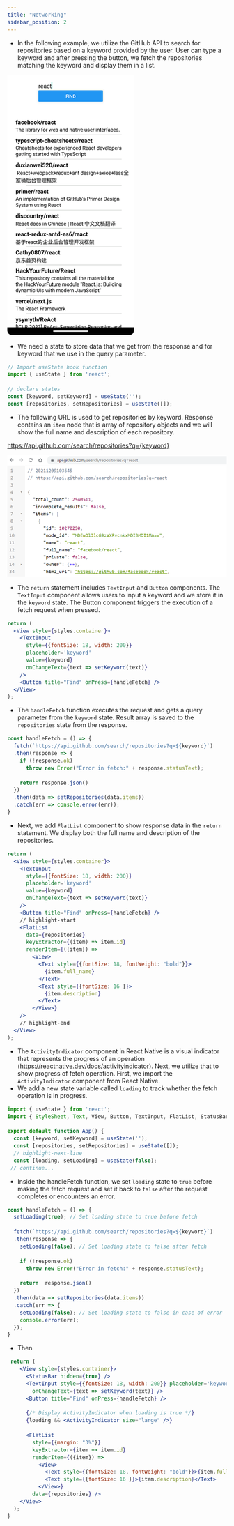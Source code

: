 ```yaml
---
title: "Networking"
sidebar_position: 2
---
```

- In the following example, we utilize the GitHub API to search for repositories based on a keyword provided by the user. User can type a keyword and after pressing the button, we fetch the repositories matching the keyword and display them in a list.

![](img/github2.png)

- We need a state to store data that we get from the response and for keyword that we use in the query parameter.
```js
// Import useState hook function
import { useState } from 'react';

// declare states
const [keyword, setKeyword] = useState('');
const [repositories, setRepositories] = useState([]);
```
- The following URL is used to get repositories by keyword. Response contains an `item` node that is array of repository objects and we will show the full name and description of each repository.

https://api.github.com/search/repositories?q={keyword}

![](img/github1.png)

- The `return` statement includes `TextInput` and `Button` components. The `TextInput` component allows users to input a keyword and we store it in the `keyword` state. The Button component triggers the execution of a fetch request when pressed.
```jsx
return (
  <View style={styles.container}>
    <TextInput 
      style={{fontSize: 18, width: 200}} 
      placeholder='keyword' 
      value={keyword}
      onChangeText={text => setKeyword(text)} 
    />
    <Button title="Find" onPress={handleFetch} />
  </View>
);
```
- The `handleFetch` function executes the request and gets a query parameter from the `keyword` state. Result array is saved to the `repositories` state from the response.
```js
const handleFetch = () => {
  fetch(`https://api.github.com/search/repositories?q=${keyword}`)
  .then(response => {
    if (!response.ok)
      throw new Error("Error in fetch:" + response.statusText);
      
    return response.json()
  })
  .then(data => setRepositories(data.items))
  .catch(err => console.error(err));    
}
```
- Next, we add `FlatList` component to show response data in the `return` statement. We display both the full name and description of the repositories.
```jsx
return (
  <View style={styles.container}>
    <TextInput 
      style={{fontSize: 18, width: 200}} 
      placeholder='keyword' 
      value={keyword}
      onChangeText={text => setKeyword(text)} 
    />
    <Button title="Find" onPress={handleFetch} />
    // highlight-start
    <FlatList
      data={repositories} 
      keyExtractor={(item) => item.id}
      renderItem={({item}) =>
        <View>
          <Text style={{fontSize: 18, fontWeight: "bold"}}>
            {item.full_name}
          </Text>
          <Text style={{fontSize: 16 }}>
            {item.description}
          </Text>
        </View>}
    /> 
    // highlight-end
  </View>
);
```
- The `ActivityIndicator` component in React Native is a visual indicator that represents the progress of an operation (https://reactnative.dev/docs/activityindicator). Next, we utilize that to show progress of fetch operation. First, we import the `ActivityIndicator` component from React Native.
- We add a new state variable called `loading` to track whether the fetch operation is in progress.
```js
import { useState } from 'react';
import { StyleSheet, Text, View, Button, TextInput, FlatList, StatusBar, ActivityIndicator } from 'react-native';

export default function App() {
  const [keyword, setKeyword] = useState('');
  const [repositories, setRepositories] = useState([]);
  // highlight-next-line
  const [loading, setLoading] = useState(false);
 // continue...
```
- Inside the handleFetch function, we set `loading` state to `true` before making the fetch request and set it back to `false` after the request completes or encounters an error.
```js
const handleFetch = () => {
  setLoading(true); // Set loading state to true before fetch
    
  fetch(`https://api.github.com/search/repositories?q=${keyword}`)
  .then(response => {
    setLoading(false); // Set loading state to false after fetch
      
    if (!response.ok)
      throw new Error("Error in fetch:" + response.statusText);
      
    return  response.json()
  })
  .then(data => setRepositories(data.items))
  .catch(err => {
    setLoading(false); // Set loading state to false in case of error
    console.error(err);
  });    
}
```
- Then
```jsx
 return (
    <View style={styles.container}>
      <StatusBar hidden={true} />
      <TextInput style={{fontSize: 18, width: 200}} placeholder='keyword' 
        onChangeText={text => setKeyword(text)} />
      <Button title="Find" onPress={handleFetch} />
      
      {/* Display ActivityIndicator when loading is true */}
      {loading && <ActivityIndicator size="large" />}
      
      <FlatList 
        style={{margin: "3%"}}
        keyExtractor={item => item.id} 
        renderItem={({item}) => 
          <View>
            <Text style={{fontSize: 18, fontWeight: "bold"}}>{item.full_name}</Text>
            <Text style={{fontSize: 16 }}>{item.description}</Text>
          </View>}
        data={repositories} /> 
    </View>
  );
}
```

